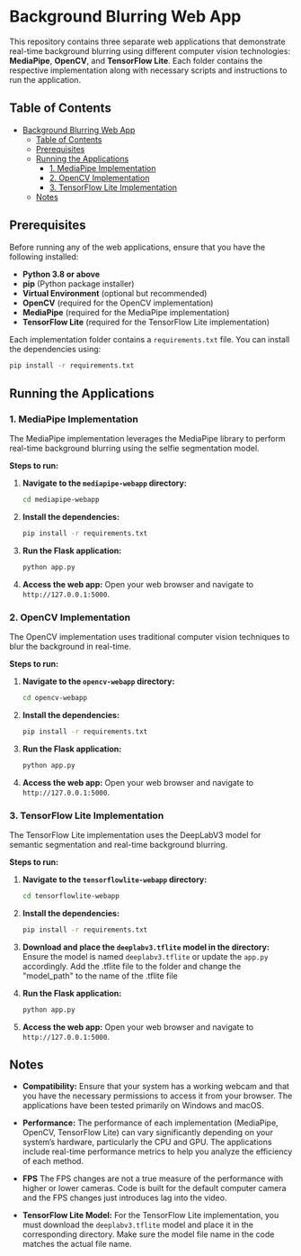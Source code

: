 # Background Blurring Web App

This repository contains three separate web applications that demonstrate real-time background blurring using different computer vision technologies: **MediaPipe**, **OpenCV**, and **TensorFlow Lite**. Each folder contains the respective implementation along with necessary scripts and instructions to run the application.

## Table of Contents

- [Background Blurring Web App](#background-blurring-web-app)
  - [Table of Contents](#table-of-contents)
  - [Prerequisites](#prerequisites)
  - [Running the Applications](#running-the-applications)
    - [1. MediaPipe Implementation](#1-mediapipe-implementation)
    - [2. OpenCV Implementation](#2-opencv-implementation)
    - [3. TensorFlow Lite Implementation](#3-tensorflow-lite-implementation)
  - [Notes](#notes)


## Prerequisites

Before running any of the web applications, ensure that you have the following installed:

- **Python 3.8 or above**
- **pip** (Python package installer)
- **Virtual Environment** (optional but recommended)
- **OpenCV** (required for the OpenCV implementation)
- **MediaPipe** (required for the MediaPipe implementation)
- **TensorFlow Lite** (required for the TensorFlow Lite implementation)

Each implementation folder contains a `requirements.txt` file. You can install the dependencies using:

```bash
pip install -r requirements.txt
```
## Running the Applications

### 1. MediaPipe Implementation

The MediaPipe implementation leverages the MediaPipe library to perform real-time background blurring using the selfie segmentation model.

**Steps to run:**

1. **Navigate to the `mediapipe-webapp` directory:**
    ```bash
    cd mediapipe-webapp
    ```

2. **Install the dependencies:**
    ```bash
    pip install -r requirements.txt
    ```

3. **Run the Flask application:**
    ```bash
    python app.py
    ```

4. **Access the web app:**
    Open your web browser and navigate to `http://127.0.0.1:5000`.

### 2. OpenCV Implementation

The OpenCV implementation uses traditional computer vision techniques to blur the background in real-time.

**Steps to run:**

1. **Navigate to the `opencv-webapp` directory:**
    ```bash
    cd opencv-webapp
    ```

2. **Install the dependencies:**
    ```bash
    pip install -r requirements.txt
    ```

3. **Run the Flask application:**
    ```bash
    python app.py
    ```

4. **Access the web app:**
    Open your web browser and navigate to `http://127.0.0.1:5000`.

### 3. TensorFlow Lite Implementation

The TensorFlow Lite implementation uses the DeepLabV3 model for semantic segmentation and real-time background blurring.

**Steps to run:**

1. **Navigate to the `tensorflowlite-webapp` directory:**
    ```bash
    cd tensorflowlite-webapp
    ```

2. **Install the dependencies:**
    ```bash
    pip install -r requirements.txt
    ```

3. **Download and place the `deeplabv3.tflite` model in the directory:**
    Ensure the model is named `deeplabv3.tflite` or update the `app.py` accordingly.
    Add the .tflite file to the folder and change the "model_path" to the name of the .tflite file

4. **Run the Flask application:**
    ```bash
    python app.py
    ```

5. **Access the web app:**
    Open your web browser and navigate to `http://127.0.0.1:5000`.

## Notes

- **Compatibility:** Ensure that your system has a working webcam and that you have the necessary permissions to access it from your browser. The applications have been tested primarily on Windows and macOS.

- **Performance:** The performance of each implementation (MediaPipe, OpenCV, TensorFlow Lite) can vary significantly depending on your system’s hardware, particularly the CPU and GPU. The applications include real-time performance metrics to help you analyze the efficiency of each method.

- **FPS** The FPS changes are not a true measure of the performance with higher or lower cameras. Code is built for the default computer camera and the FPS changes just introduces lag into the video. 

- **TensorFlow Lite Model:** For the TensorFlow Lite implementation, you must download the `deeplabv3.tflite` model and place it in the corresponding directory. Make sure the model file name in the code matches the actual file name.
